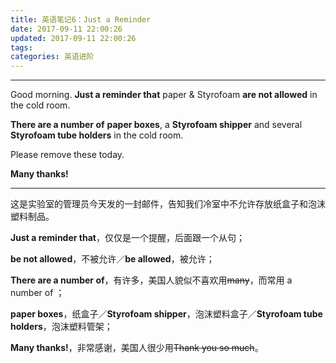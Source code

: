 ```yaml
---
title: 英语笔记6：Just a Reminder
date: 2017-09-11 22:00:26
updated: 2017-09-11 22:00:26
tags:
categories: 英语进阶
---
```



---
Good morning. **Just a reminder that** paper & Styrofoam **are not allowed** in the cold room. 

**There are a number of** **paper boxes**, a **Styrofoam shipper** and several **Styrofoam tube holders** in the cold room.   

Please remove these today.  

**Many thanks!**

---

这是实验室的管理员今天发的一封邮件，告知我们冷室中不允许存放纸盒子和泡沫塑料制品。

**Just a reminder that**，仅仅是一个提醒，后面跟一个从句；

**be not allowed**，不被允许／**be allowed**，被允许；

**There are a number of**，有许多，美国人貌似不喜欢用~~many~~，而常用 a number of ；

**paper boxes**，纸盒子／**Styrofoam shipper**，泡沫塑料盒子／**Styrofoam tube holders**，泡沫塑料管架；

**Many thanks!**，非常感谢，美国人很少用~~Thank you so much~~。